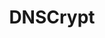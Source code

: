 ---
git: https://github.com/dnscrypt
logohandle: dnscryptinfo
sort: dnscrypt
title: DNSCrypt
website: https://dnscrypt.info/
---
